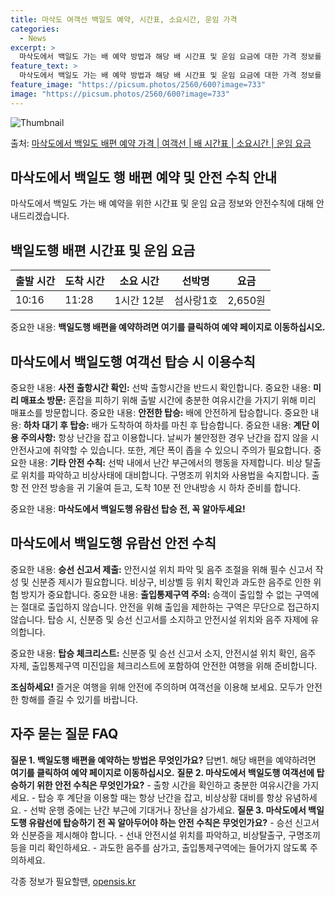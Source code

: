 ```yaml
---
title: 마삭도 여객선 백일도 예약, 시간표, 소요시간, 운임 가격
categories:
  - News
excerpt: >
  마삭도에서 백일도 가는 배 예약 방법과 해당 배 시간표 및 운임 요금에 대한 가격 정보를 안내 드리겠습니다. 안전하고 재밋는 백일도행 여행을 위해 아래 정보 참고하시기 바랍니다. 백일도행 배편 예약하기 👈 클릭마삭도에서 백일도행 배 시간표출발 시간도착 시간소요 시간선박명요금10:1611:281시간 12분섬사랑1호2,650원백일도행 배편 예약하기 👈 클릭마삭도에서 백일도행 여객선 탑승 시 이용수칙마삭도에서 백일도행을 위해 꼭 지켜야 할 이용수칙을 알아보겠습니다. 중요한 내용:사전 출항시간 확인: 선박 출항시간을 반드시 확인합니다.미리 매표소 방문: 혼잡을 피하기 위해 출발 시간에 충분한 여유시간을 가지기 위해 미리 매표소를 방문합니다.안전한 탑승: 배에 안전하게 탑승합니다.하차 대기 후 탑승: 배가 도착하..
feature_text: >
  마삭도에서 백일도 가는 배 예약 방법과 해당 배 시간표 및 운임 요금에 대한 가격 정보를 안내 드리겠습니다. 안전하고 재밋는 백일도행 여행을 위해 아래 정보 참고하시기 바랍니다. 백일도행 배편 예약하기 👈 클릭마삭도에서 백일도행 배 시간표출발 시간도착 시간소요 시간선박명요금10:1611:281시간 12분섬사랑1호2,650원백일도행 배편 예약하기 👈 클릭마삭도에서 백일도행 여객선 탑승 시 이용수칙마삭도에서 백일도행을 위해 꼭 지켜야 할 이용수칙을 알아보겠습니다. 중요한 내용:사전 출항시간 확인: 선박 출항시간을 반드시 확인합니다.미리 매표소 방문: 혼잡을 피하기 위해 출발 시간에 충분한 여유시간을 가지기 위해 미리 매표소를 방문합니다.안전한 탑승: 배에 안전하게 탑승합니다.하차 대기 후 탑승: 배가 도착하..
feature_image: "https://picsum.photos/2560/600?image=733"
image: "https://picsum.photos/2560/600?image=733"
---
```


![Thumbnail](https://img1.daumcdn.net/thumb/R800x0/?scode=mtistory2&fname=https%3A%2F%2Fblog.kakaocdn.net%2Fdn%2FbMM0Ky%2FbtsHDJ2ud48%2Fbj0sn9ggUaZUcqK5uK5KSk%2Fimg.webp)

<p>출처: <a href="https://opensis.kr/entry/%EB%A7%88%EC%82%AD%EB%8F%84%EC%97%90%EC%84%9C-%EB%B0%B1%EC%9D%BC%EB%8F%84-%EB%B0%B0%ED%8E%B8-%EC%98%88%EC%95%BD-%EA%B0%80%EA%B2%A9-%EC%97%AC%EA%B0%9D%EC%84%A0-%EB%B0%B0-%EC%8B%9C%EA%B0%84%ED%91%9C-%EC%86%8C%EC%9A%94%EC%8B%9C%EA%B0%84-%EC%9A%B4%EC%9E%84-%EC%9A%94%EA%B8%88" rel="dofollow">마삭도에서 백일도 배편 예약 가격 | 여객선 | 배 시간표 | 소요시간 | 운임 요금</a> </p>

## 마삭도에서 백일도 행 배편 예약 및 안전 수칙 안내



마삭도에서 백일도 가는 배 예약을 위한 시간표 및 운임 요금 정보와 안전수칙에 대해 안내드리겠습니다.



## 백일도행 배편 시간표 및 운임 요금



**출발 시간** | **도착 시간** | **소요 시간** | **선박명** | **요금**  
---|---|---|---|---  
10:16 | 11:28 | 1시간 12분 | 섬사랑1호 | 2,650원  
  


중요한 내용: **백일도행 배편을 예약하려면 여기를 클릭하여 예약 페이지로 이동하십시오.**



## 마삭도에서 백일도행 여객선 탑승 시 이용수칙



중요한 내용: **사전 출항시간 확인:** 선박 출항시간을 반드시 확인합니다. 중요한 내용: **미리 매표소 방문:** 혼잡을 피하기 위해
출발 시간에 충분한 여유시간을 가지기 위해 미리 매표소를 방문합니다. 중요한 내용: **안전한 탑승:** 배에 안전하게 탑승합니다. 중요한
내용: **하차 대기 후 탑승:** 배가 도착하여 하차를 마친 후 탑승합니다. 중요한 내용: **계단 이용 주의사항:** 항상 난간을 잡고
이용합니다. 날씨가 불안정한 경우 난간을 잡지 않을 시 안전사고에 취약할 수 있습니다. 또한, 계단 폭이 좁을 수 있으니 주의가 필요합니다.
중요한 내용: **기타 안전 수칙:** 선박 내에서 난간 부근에서의 행동을 자제합니다. 비상 탈출로 위치를 파악하고 비상사태에 대비합니다.
구명조끼 위치와 사용법을 숙지합니다. 출항 전 안전 방송을 귀 기울여 듣고, 도착 10분 전 안내방송 시 하차 준비를 합니다.



중요한 내용: **마삭도에서 백일도행 유람선 탑승 전, 꼭 알아두세요!**



## 마삭도에서 백일도행 유람선 안전 수칙



중요한 내용: **승선 신고서 제출:** 안전시설 위치 파악 및 음주 조절을 위해 필수 신고서 작성 및 신분증 제시가 필요합니다. 비상구,
비상벨 등 위치 확인과 과도한 음주로 인한 위험 방지가 중요합니다. 중요한 내용: **출입통제구역 주의:** 승객이 출입할 수 없는 구역에는
절대로 출입하지 않습니다. 안전을 위해 출입을 제한하는 구역은 무단으로 접근하지 않습니다. 탑승 시, 신분증 및 승선 신고서를 소지하고
안전시설 위치와 음주 자제에 유의합니다.



중요한 내용: **탑승 체크리스트:** 신분증 및 승선 신고서 소지, 안전시설 위치 확인, 음주 자제, 출입통제구역 미진입을 체크리스트에
포함하여 안전한 여행을 위해 준비합니다.



**조심하세요!** 즐거운 여행을 위해 안전에 주의하며 여객선을 이용해 보세요. 모두가 안전한 항해를 즐길 수 있기를 바랍니다.



## 자주 묻는 질문 FAQ



**질문 1. 백일도행 배편을 예약하는 방법은 무엇인가요?** 답변1. 해당 배편을 예약하려면 **여기를 클릭하여 예약 페이지로
이동하십시오.** **질문 2. 마삭도에서 백일도행 여객선에 탑승하기 위한 안전 수칙은 무엇인가요?** \- 출항 시간을 확인하고 충분한
여유시간을 가지세요. \- 탑승 후 계단을 이용할 때는 항상 난간을 잡고, 비상상황 대비를 항상 유념하세요. \- 선박 운행 중에는 난간
부근에 기대거나 장난을 삼가세요. **질문 3. 마삭도에서 백일도행 유람선에 탑승하기 전 꼭 알아두어야 하는 안전 수칙은 무엇인가요?**
\- 승선 신고서와 신분증을 제시해야 합니다. \- 선내 안전시설 위치를 파악하고, 비상탈출구, 구명조끼 등을 미리 확인하세요. \- 과도한
음주를 삼가고, 출입통제구역에는 들어가지 않도록 주의하세요.





 

각종 정보가 필요할땐, <a href="https://opensis.kr" rel="dofollow">opensis.kr</a>


